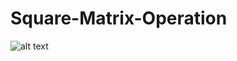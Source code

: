 # Square-Matrix-Operation

![alt text](https://github.com/holiz12/Square-Matrix-Operation/blob/main/Square%20Matrix%20Operation.png?raw=true)
